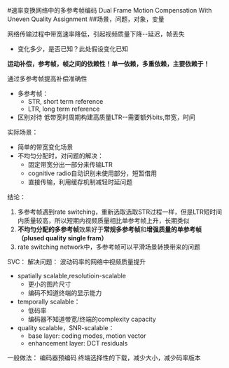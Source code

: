 #速率变换网络中的多参考帧编码 
Dual Frame Motion Compensation With Uneven Quality Assignment
##场景，问题，对象，变量

网络传输过程中带宽速率降低，引起视频质量下降--延迟，帧丢失
* 变化多少，是否已知？此处假设变化已知

**运动补偿，参考帧，帧之间的依赖性！单一依赖，多重依赖，主要依赖于！**

通过多参考帧提高补偿准确性
* 多参考帧：
    * STR, short term reference
    * LTR, long term reference
* 区别对待
    低带宽时周期构建高质量LTR--需要额外bits,带宽，时间
    
实际场景：
* 简单的带宽变化场景
* 不均匀分配时，对问题的解决：
    * 固定带宽分出一部分来传输LTR
    * cognitive radio自动识别未使用部分，短暂借用
    * 直接传输，利用缓存机制减轻时延问题

结论：
1. 多参考帧遇到rate switching，重新选取选取STR过程一样，但是LTR短时间内质量较高，所以短期内视频质量相比单参考帧上升，长期类似
2. **不均匀分配的多参考帧**效果好于**常规多参考帧**和**增强质量的单参考帧（plused quality single fram）**
3. rate switching network中，多参考帧可以平滑场景转换带来的问题



SVC：
解决问题：
波动码率的网络中视频质量提升

* spatially scalable,resolutioin-scalable
    * 更小的图片尺寸
    * 编码不知道终端的显示能力
* temporally scalable： 
    * 低码率
    * 编码器不知道带宽/终端的complexity capacity
* quality scalable，SNR-scalable： 
    * base layer: coding modes, motion vector
    * enhancement layer: DCT residuals 


一般做法：
编码器预编码
终端选择性的下载，减少大小，减少码率版本